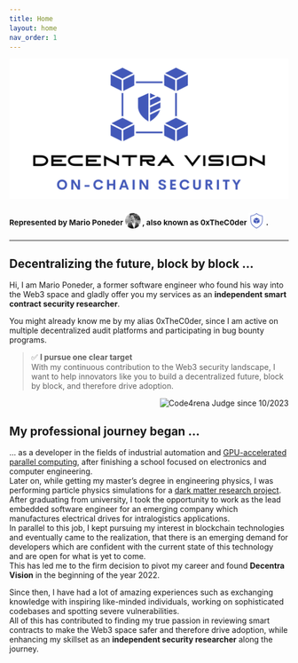 ```yaml
---
title: Home
layout: home
nav_order: 1
---
```


<picture><source srcset="./img/banner_dark.png" media="(prefers-color-scheme: dark)"/><img src="./img/banner.png"/></picture>
### <sup>Represented by Mario Poneder&nbsp;</sup><img src="./img/profile.png" width="28px"><sup>&nbsp;, also known as 0xTheC0der&nbsp;</sup><img src="./img/icon.png" width="28px"><sup>&nbsp;.</sup>  
---

## Decentralizing the future, block by block ...
Hi, I am Mario Poneder, a former software engineer who found his way into the Web3 space and gladly offer you my services as an **independent smart contract security researcher**.

You might already know me by my alias 0xTheC0der, since I am active on multiple decentralized audit platforms and participating in bug bounty programs.  

> ✅ **I pursue one clear target**  
> With my continuous contribution to the Web3 security landscape, I want to help innovators like you to build a decentralized future, block by block, and therefore drive adoption.

<a href="https://code4rena.com/@0xTheC0der"><img align="right" src="https://img.shields.io/badge/Code4rena_Judge-since_10%2F2023-4258B9" alt="Code4rena Judge since 10/2023"></a>
&nbsp;

## My professional journey began ...

… as a developer in the fields of industrial automation and [GPU-accelerated parallel computing](https://www.khronos.org/opencl/), after finishing a school focused on electronics and computer engineering.  
Later on, while getting my master’s degree in engineering physics, I was performing particle physics simulations for a [dark matter research project](https://cresst-experiment.org/).  
After graduating from university, I took the opportunity to work as the lead embedded software engineer for an emerging company which manufactures electrical drives for intralogistics applications.   
In parallel to this job, I kept pursuing my interest in blockchain technologies and eventually came to the realization, that there is an emerging demand for developers which are confident with the current state of this technology and are open for what is yet to come.   
This has led me to the firm decision to pivot my career and found **Decentra Vision** in the beginning of the year 2022.  

Since then, I have had a lot of amazing experiences such as exchanging knowledge with inspiring like-minded individuals, working on sophisticated codebases and spotting severe vulnerabilities.  
All of this has contributed to finding my true passion in reviewing smart contracts to make the Web3 space safer and therefore drive adoption, while enhancing my skillset as an **independent security researcher** along the journey.

